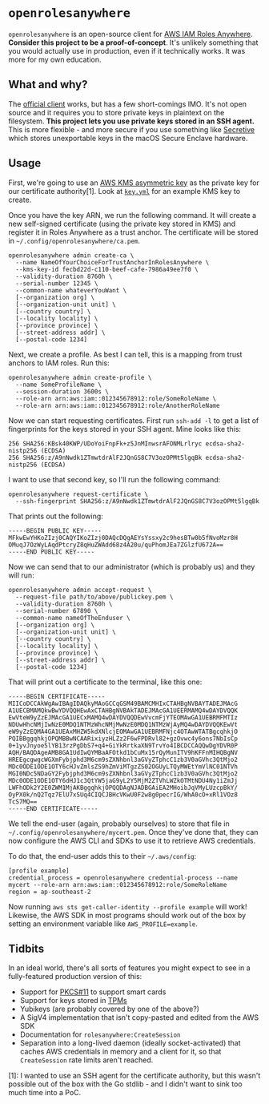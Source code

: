 # `openrolesanywhere`

`openrolesanywhere` is an open-source client for [AWS IAM Roles Anywhere][aws-docs].
**Consider this project to be a proof-of-concept**. It's unlikely something that you
would actually use in production, even if it technically works. It was more for
my own education.

## What and why?

The [official client][aws-client] works, but has a few short-comings IMO. It's
not open source and it requires you to store private keys in plaintext on the
filesystem. **This project lets you use private keys stored in an SSH agent.** 
This is more flexible - and more secure if you use something like [Secretive][secretive]
which stores unexportable keys in the macOS Secure Enclave hardware.

## Usage

First, we're going to use an [AWS KMS asymmetric key][kms] as the private key
for our certificate authority[1]. Look at [`key.yml`](/key.yml) for an example
KMS key to create.

Once you have the key ARN, we run the following command. It will create a new
self-signed certificate (using the private key stored in KMS) and register it
in Roles Anywhere as a trust anchor. The certificate will be stored in 
`~/.config/openrolesanywhere/ca.pem`.

```
openrolesanywhere admin create-ca \
  --name NameOfYourChoiceForTrustAnchorInRolesAnywhere \ 
  --kms-key-id fecbd22d-c110-beef-cafe-7986a49ee7f0 \
  --validity-duration 8760h \
  --serial-number 12345 \
  --common-name whateverYouWant \
  [--organization org] \
  [--organization-unit unit] \
  [--country country] \
  [--locality locality] \
  [--province province] \
  [--street-address addr] \
  [--postal-code 1234]
```

Next, we create a profile. As best I can tell, this is a mapping from trust
anchors to IAM roles. Run this:

```
openrolesanywhere admin create-profile \
  --name SomeProfileName \
  --session-duration 3600s \
  --role-arn arn:aws:iam::012345678912:role/SomeRoleName \
  --role-arn arn:aws:iam::012345678912:role/AnotherRoleName
```

Now we can start requesting certificates. First run `ssh-add -l` to get a list
of fingerprints for the keys stored in your SSH agent. Mine looks like this:

```
256 SHA256:KBsk40KWP/UDoYoiFnpFk+z5JnMInwsrAFONMLrlryc ecdsa-sha2-nistp256 (ECDSA)
256 SHA256:z/A9nNwdk1ZTmwtdrAlF2JQnGS8C7V3ozOPMt5lgqBk ecdsa-sha2-nistp256 (ECDSA)
```

I want to use that second key, so I'll run the following command:

```
openrolesanywhere request-certificate \
  --ssh-fingerprint SHA256:z/A9nNwdk1ZTmwtdrAlF2JQnGS8C7V3ozOPMt5lgqBk
```

That prints out the following:

```
-----BEGIN PUBLIC KEY-----
MFkwEwYHKoZIzj0CAQYIKoZIzj0DAQcDQgAEYsYssxy2c9hesBTw0b5fNvoMzr8H
OMuqJ7OzWyLAqdPtcryZ8qHuZWAdd68z4A20u/quPhomJEa7ZGlzfU672A==
-----END PUBLIC KEY-----
```

Now we can send that to our administrator (which is probably us) and they will
run:

```
openrolesanywhere admin accept-request \
  --request-file path/to/above/publickey.pem \ 
  --validity-duration 8760h \
  --serial-number 67890 \
  --common-name nameOfTheEnduser \
  [--organization org] \
  [--organization-unit unit] \
  [--country country] \
  [--locality locality] \
  [--province province] \
  [--street-address addr] \
  [--postal-code 1234]
```

That will print out a certificate to the terminal, like this one:

```
-----BEGIN CERTIFICATE-----
MIICoDCCAkWgAwIBAgIDAQkyMAoGCCqGSM49BAMCMHIxCTAHBgNVBAYTADEJMAcG
A1UECBMAMQkwBwYDVQQHEwAxCTAHBgNVBAkTADEJMAcGA1UEERMAMQ4wDAYDVQQK
EwVteW9yZzEJMAcGA1UECxMAMQ4wDAYDVQQDEwVvcmFjYTEOMAwGA1UEBRMFMTIz
NDUwHhcNMjIwNzE0MDQ1NTMzWhcNMjMwNzE0MDQ1NTMzWjAyMQ4wDAYDVQQKEwVt
eW9yZzEQMA4GA1UEAxMHZW5kdXNlcjEOMAwGA1UEBRMFNjc4OTAwWTATBgcqhkjO
PQIBBggqhkjOPQMBBwNCAARixiyzHLZz2F6wFPDRvl82+gzOvwc4y6ons7NbIsCp
0+1yvJnyoe5lYB13rzPgDbS7+q4+GiYkRrtkaXN9TrvYo4IBCDCCAQQwDgYDVR0P
AQH/BAQDAgeAMB8GA1UdIwQYMBaAFOtkd1bCuMx15rQyMunITV9hKFFnMIHQBgNV
HREEgcgwgcWGXmFybjphd3M6cm9sZXNhbnl3aGVyZTphcC1zb3V0aGVhc3QtMjo2
MDc0ODE1ODE1OTY6cHJvZmlsZS9hZmViMTgzZS02OGUyLTQyMWEtYmVlNC01NTVh
MGI0NDc5NDaGY2Fybjphd3M6cm9sZXNhbnl3aGVyZTphcC1zb3V0aGVhc3QtMjo2
MDc0ODE1ODE1OTY6dHJ1c3QtYW5jaG9yL2Y5MjM2ZTVhLWZkOTMtNDU4Ny1iZmJj
LWFhODk2Y2E0ZWM1MjAKBggqhkjOPQQDAgNJADBGAiEA2MHoibJqVMyLUzcpBkY/
OyPX0k/nQ2Tqz7ElU7xSUq4CIQCJBHcVKwU0F2w8g0pecrIG/WhA0cO+xRl1VOz8
TcS7MQ==
-----END CERTIFICATE-----
```

We tell the end-user (again, probably ourselves) to store that file in
`~/.config/openrolesanywhere/mycert.pem`. Once they've done that, they can
now configure the AWS CLI and SDKs to use it to retrieve AWS credentials.

To do that, the end-user adds this to their `~/.aws/config`:

```
[profile example]
credential_process = openrolesanywhere credential-process --name mycert --role-arn arn:aws:iam::012345678912:role/SomeRoleName
region = ap-southeast-2
```

Now running `aws sts get-caller-identity --profile example` will work! Likewise,
the AWS SDK in most programs should work out of the box by setting an environment
variable like `AWS_PROFILE=example`.

## Tidbits

In an ideal world, there's all sorts of features you might expect to see in a
fully-featured production version of this:

* Support for [PKCS#11][pkcs11] to support smart cards
* Support for keys stored in [TPMs][tpm] 
* Yubikeys (are probably covered by one of the above?)
* A SigV4 implementation that isn't copy-pasted and edited from the AWS SDK
* Documentation for `rolesanywhere:CreateSession`
* Separation into a long-lived daemon (ideally socket-activated) that caches
  AWS credentials in memory and a client for it, so that `CreateSession` rate 
  limits aren't reached.

[1]: I wanted to use an SSH agent for the certificate authority, but this wasn't
possible out of the box with the Go stdlib - and I didn't want to sink too much
time into a PoC.

[aws-docs]: https://docs.aws.amazon.com/rolesanywhere/latest/userguide/introduction.html
[aws-client]: https://docs.aws.amazon.com/rolesanywhere/latest/userguide/credential-helper.html
[secretive]: https://github.com/maxgoedjen/secretive
[kms]: https://docs.aws.amazon.com/kms/latest/developerguide/symmetric-asymmetric.html
[pkcs11]: https://en.wikipedia.org/wiki/PKCS_11
[tpm]: https://en.wikipedia.org/wiki/Trusted_Platform_Module
